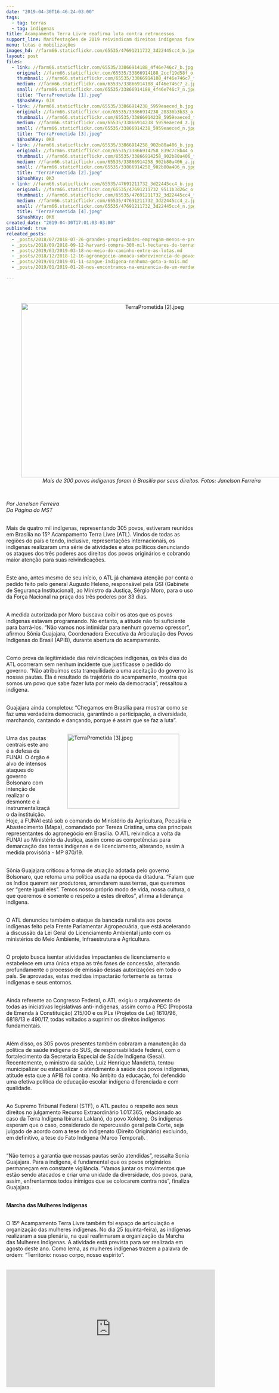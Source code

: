 ```yaml
---
date: "2019-04-30T16:46:24-03:00"
tags:
  - tag: terras
  - tag: indigenas
title: Acampamento Terra Livre reafirma luta contra retrocessos
support_line: Manifestações de 2019 reivindicam direitos indígenas fundamentais e o respeito à cultura e diversidade
menu: lutas e mobilizações
images_hd: //farm66.staticflickr.com/65535/47691211732_3d22445cc4_b.jpg
layout: post
files:
  - link: //farm66.staticflickr.com/65535/33866914188_4f46e746c7_b.jpg
    original: //farm66.staticflickr.com/65535/33866914188_2ccf19d58f_o.jpg
    thumbnail: //farm66.staticflickr.com/65535/33866914188_4f46e746c7_t.jpg
    medium: //farm66.staticflickr.com/65535/33866914188_4f46e746c7_z.jpg
    small: //farm66.staticflickr.com/65535/33866914188_4f46e746c7_n.jpg
    title: "TerraPrometida [1].jpeg"
    $$hashKey: 0JX
  - link: //farm66.staticflickr.com/65535/33866914238_5959eaeced_b.jpg
    original: //farm66.staticflickr.com/65535/33866914238_28336b3b33_o.jpg
    thumbnail: //farm66.staticflickr.com/65535/33866914238_5959eaeced_t.jpg
    medium: //farm66.staticflickr.com/65535/33866914238_5959eaeced_z.jpg
    small: //farm66.staticflickr.com/65535/33866914238_5959eaeced_n.jpg
    title: "TerraPrometida [3].jpeg"
    $$hashKey: 0K0
  - link: //farm66.staticflickr.com/65535/33866914258_902b80a406_b.jpg
    original: //farm66.staticflickr.com/65535/33866914258_839c7c8b44_o.jpg
    thumbnail: //farm66.staticflickr.com/65535/33866914258_902b80a406_t.jpg
    medium: //farm66.staticflickr.com/65535/33866914258_902b80a406_z.jpg
    small: //farm66.staticflickr.com/65535/33866914258_902b80a406_n.jpg
    title: "TerraPrometida [2].jpeg"
    $$hashKey: 0K3
  - link: //farm66.staticflickr.com/65535/47691211732_3d22445cc4_b.jpg
    original: //farm66.staticflickr.com/65535/47691211732_9511b3d26c_o.jpg
    thumbnail: //farm66.staticflickr.com/65535/47691211732_3d22445cc4_t.jpg
    medium: //farm66.staticflickr.com/65535/47691211732_3d22445cc4_z.jpg
    small: //farm66.staticflickr.com/65535/47691211732_3d22445cc4_n.jpg
    title: "TerraPrometida [4].jpeg"
    $$hashKey: 0K6
created_date: "2019-04-30T17:01:03-03:00"
published: true
releated_posts:
  - _posts/2018/07/2018-07-26-grandes-propriedades-empregam-menos-e-produzem-menos-alimentos-para-o-povo-brasileiro.md
  - _posts/2018/09/2018-09-12-harvard-compra-300-mil-hectares-de-terras-e-gera-conflitos-com-comunidades-locais.md
  - _posts/2019/03/2019-03-18-no-meio-do-caminho-entre-as-lutas.md
  - _posts/2018/12/2018-12-16-agronegocio-ameaca-sobrevivencia-de-povos-indigenas-e-quilombolas.md
  - _posts/2019/01/2019-01-11-sangue-indigena-nenhuma-gota-a-mais.md
  - _posts/2019/01/2019-01-28-nos-encontramos-na-eminencia-de-um-verdadeiro-etnocidio-das-populacoes-indigenas-no-brasil-denuncia-professor-da-unifesspa.md

---
```

<p>&nbsp;</p>

<div style="text-align:center">
<figure class="image" style="display:inline-block"><img alt="TerraPrometida [2].jpeg" height="467" src="//farm66.staticflickr.com/65535/33866914258_902b80a406_b.jpg" width="700" />
<figcaption><em>Mais de 300 povos ind&iacute;genas foram &agrave; Brasilia por seus direitos. Fotos: Janelson Ferreira </em></figcaption>
</figure>
</div>

<p><br />
<em>Por Janelson Ferreira<br />
Da P&aacute;gina do MST</em><br />
&nbsp;</p>

<p>Mais de quatro mil ind&iacute;genas, representando 305 povos, estiveram reunidos em Bras&iacute;lia no 15&ordm; Acampamento Terra Livre (ATL). Vindos de todas as regi&otilde;es do pa&iacute;s e tendo, inclusive, representa&ccedil;&otilde;es internacionais, os ind&iacute;genas realizaram uma s&eacute;rie de atividades e atos pol&iacute;ticos denunciando os ataques dos tr&ecirc;s poderes aos direitos dos povos origin&aacute;rios e cobrando maior aten&ccedil;&atilde;o para suas reivindica&ccedil;&otilde;es.</p>

<p><br />
Este ano, antes mesmo de seu in&iacute;cio, o ATL j&aacute; chamava aten&ccedil;&atilde;o por conta o pedido feito pelo general Augusto Heleno, respons&aacute;vel pela GSI (Gabinete de Seguran&ccedil;a Institucional), ao Ministro da Justi&ccedil;a, S&eacute;rgio Moro, para o uso da For&ccedil;a Nacional na pra&ccedil;a dos tr&ecirc;s poderes por 33 dias.</p>

<p><br />
A medida autorizada por Moro buscava coibir os atos que os povos ind&iacute;genas estavam programando. No entanto, a atitude n&atilde;o foi suficiente para barr&aacute;-los. &ldquo;N&atilde;o vamos nos intimidar para nenhum governo opressor&rdquo;, afirmou S&ocirc;nia Guajajara, Coordenadora Executiva da Articula&ccedil;&atilde;o dos Povos Ind&iacute;genas do Brasil (APIB), durante abertura do acampamento.</p>

<p><br />
Como prova da legitimidade das reivindica&ccedil;&otilde;es ind&iacute;genas, os tr&ecirc;s dias do ATL ocorreram sem nenhum incidente que justificasse o pedido do governo. &ldquo;N&atilde;o atribu&iacute;mos esta tranquilidade a uma aceita&ccedil;&atilde;o do governo &agrave;s nossas pautas. Ela &eacute; resultado da trajet&oacute;ria do acampamento, mostra que somos um povo que sabe fazer luta por meio da democracia&rdquo;, ressaltou a ind&iacute;gena.</p>

<p><br />
Guajajara ainda completou: &ldquo;Chegamos em Bras&iacute;lia para mostrar como se faz uma verdadeira democracia, garantindo a participa&ccedil;&atilde;o, a diversidade, marchando, cantando e dan&ccedil;ando, porque &eacute; assim que se faz a luta&rdquo;.</p>

<figure class="image" style="float:right"><img alt="TerraPrometida [3].jpeg" height="200" src="//farm66.staticflickr.com/65535/33866914238_5959eaeced_b.jpg" width="300" />
<figcaption></figcaption>
</figure>

<p><br />
Uma das pautas centrais este ano &eacute; a defesa da FUNAI. O &oacute;rg&atilde;o &eacute; alvo de intensos ataques do governo Bolsonaro com inten&ccedil;&atilde;o de realizar o desmonte e a instrumentaliza&ccedil;&atilde;o da institui&ccedil;&atilde;o. Hoje, a FUNAI est&aacute; sob o comando do Minist&eacute;rio da Agricultura, Pecu&aacute;ria e Abastecimento (Mapa), comandado por Tereza Cristina, uma das principais representantes do agroneg&oacute;cio em Bras&iacute;lia. O ATL reivindica a volta da FUNAI ao Minist&eacute;rio da Justi&ccedil;a, assim como as compet&ecirc;ncias para demarca&ccedil;&atilde;o das terras ind&iacute;genas e de licenciamento, alterando, assim &agrave; medida provis&oacute;ria - MP 870/19.</p>

<p><br />
S&ocirc;nia Guajajara criticou a forma de atua&ccedil;&atilde;o adotada pelo governo Bolsonaro, que retoma uma pol&iacute;tica usada na &eacute;poca da ditadura. &ldquo;Falam que os &iacute;ndios querem ser produtores, arrendarem suas terras, que queremos ser &ldquo;gente igual eles&rdquo;. Temos nosso pr&oacute;prio modo de vida, nossa cultura, o que queremos &eacute; somente o respeito a estes direitos&rdquo;, afirma a lideran&ccedil;a ind&iacute;gena. &nbsp;</p>

<p><br />
O ATL denunciou tamb&eacute;m o ataque da bancada ruralista aos povos ind&iacute;genas feito pela Frente Parlamentar Agropecu&aacute;ria, que est&aacute; acelerando a discuss&atilde;o da Lei Geral do Licenciamento Ambiental junto com os minist&eacute;rios do Meio Ambiente, Infraestrutura e Agricultura.</p>

<p><br />
O projeto busca isentar atividades impactantes de licenciamento e estabelece em uma &uacute;nica etapa as tr&ecirc;s fases de concess&atilde;o, alterando profundamente o processo de emiss&atilde;o dessas autoriza&ccedil;&otilde;es em todo o pa&iacute;s. Se aprovadas, estas medidas impactar&atilde;o fortemente as terras ind&iacute;genas e seus entornos.</p>

<p><br />
Ainda referente ao Congresso Federal, o ATL exigiu o arquivamento de todas as iniciativas legislativas anti-ind&iacute;genas, assim como a PEC (Proposta de Emenda &agrave; Constitui&ccedil;&atilde;o) 215/00 e os PLs (Projetos de Lei) 1610/96, 6818/13 e 490/17, todas voltados a suprimir os direitos ind&iacute;genas fundamentais.</p>

<p><br />
Al&eacute;m disso, os 305 povos presentes tamb&eacute;m cobraram a manuten&ccedil;&atilde;o da pol&iacute;tica de sa&uacute;de ind&iacute;gena do SUS, de responsabilidade federal, com o fortalecimento da Secretaria Especial de Sa&uacute;de Ind&iacute;gena (Sesai). Recentemente, o ministro da sa&uacute;de, Luiz Henrique Mandetta, tentou municipalizar ou estadualizar o atendimento &agrave; sa&uacute;de dos povos ind&iacute;genas, atitude esta que a APIB foi contra. No &acirc;mbito da educa&ccedil;&atilde;o, foi defendido uma efetiva pol&iacute;tica de educa&ccedil;&atilde;o escolar ind&iacute;gena diferenciada e com qualidade.</p>

<p><br />
Ao Supremo Tribunal Federal (STF), o ATL pautou o respeito aos seus direitos no julgamento Recurso Extraordin&aacute;rio 1.017.365, relacionado ao caso da Terra Ind&iacute;gena Ibirama Laklan&otilde;, do povo Xokleng. Os ind&iacute;genas esperam que o caso, considerado de repercuss&atilde;o geral pela Corte, seja julgado de acordo com a tese do Indigenato (Direito Origin&aacute;rio) excluindo, em definitivo, a tese do Fato Ind&iacute;gena (Marco Temporal).</p>

<p><br />
&ldquo;N&atilde;o temos a garantia que nossas pautas ser&atilde;o atendidas&rdquo;, ressalta Sonia Guajajara. Para a ind&iacute;gena, &eacute; fundamental que os povos origin&aacute;rios permane&ccedil;am em constante vigil&acirc;ncia. &ldquo;Vamos juntar os movimentos que est&atilde;o sendo atacados e criar uma unidade da diversidade, dos povos, para, assim, enfrentarmos todos inimigos que se colocarem contra n&oacute;s&rdquo;, finaliza Guajajara.</p>

<p><br />
<strong>Marcha das Mulheres Ind&iacute;genas</strong></p>

<p><br />
O 15&ordm; Acampamento Terra Livre tamb&eacute;m foi espa&ccedil;o de articula&ccedil;&atilde;o e organiza&ccedil;&atilde;o das mulheres ind&iacute;genas. No dia 25 (quinta-feira), as ind&iacute;genas realizaram a sua plen&aacute;ria, na qual reafirmaram a organiza&ccedil;&atilde;o da Marcha das Mulheres Ind&iacute;genas. A atividade est&aacute; prevista para ser realizada em agosto deste ano. Como lema, as mulheres ind&iacute;genas trazem a palavra de ordem: &ldquo;Territ&oacute;rio: nosso corpo, nosso esp&iacute;rito&rdquo;.<br />
&nbsp;</p>

<p><iframe allow="accelerometer; autoplay; encrypted-media; gyroscope; picture-in-picture" allowfullscreen="" frameborder="0" height="315" src="https://www.youtube.com/embed/ZhAa-eJ0L5Q" width="560"></iframe></p>
